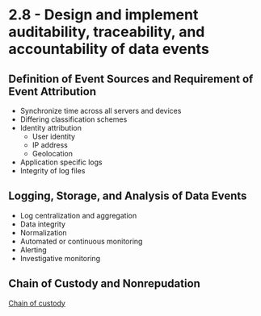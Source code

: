 # 2.8 - Design and implement auditability, traceability, and accountability of data events

## Definition of Event Sources and Requirement of Event Attribution

- Synchronize time across all servers and devices
- Differing classification schemes
- Identity attribution
    - User identity
    - IP address
    - Geolocation
- Application specific logs
- Integrity of log files

## Logging, Storage, and Analysis of Data Events

- Log centralization and aggregation
- Data integrity
- Normalization
- Automated or continuous monitoring
- Alerting
- Investigative monitoring

## Chain of Custody and Nonrepudation

[Chain of custody](../../../definitions/C.md#chain-of-custody)
